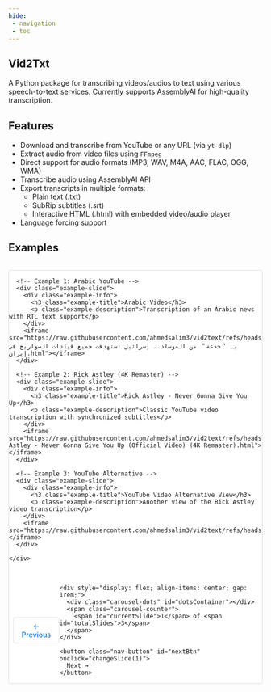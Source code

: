 ```yaml
---
hide:
 - navigation
 - toc
---
```


<style>
  .md-typeset h1,
  .md-content__button {
    display: none;
  }
  
  /* Example carousel styles */
  .examples-container {
    position: relative;
    margin: 2rem 0;
  }
  
  .examples-carousel {
    position: relative;
    overflow: hidden;
    border: 1px solid #e0e0e0;
    border-radius: 4px;
    background: white;
  }
  
  .examples-slides {
    display: flex;
    transition: transform 0.3s ease;
  }
  
  .example-slide {
    min-width: 100%;
  }
  
  .example-slide iframe {
    width: 100%;
    min-height: 80vh;
    border: none;
    display: block;
  }
  
  .example-info {
    background: white;
    padding: 1rem 1.5rem;
    border-bottom: 1px solid #e0e0e0;
    margin-bottom: 0;
  }
  
  .example-title {
    font-size: 1.1rem;
    font-weight: 500;
    margin: 0;
    color: #333;
    font-family: Inter, -apple-system, BlinkMacSystemFont, sans-serif;
  }
  
  .example-description {
    font-size: 0.9rem;
    color: #757575;
    margin: 0.3rem 0 0 0;
    font-family: Inter, -apple-system, BlinkMacSystemFont, sans-serif;
  }
  
  /* Navigation controls */
  .carousel-nav {
    display: flex;
    justify-content: space-between;
    align-items: center;
    margin-top: 1rem;
    padding: 0 0.5rem;
  }
  
  .nav-button {
    background: white;
    color: #1976d2;
    border: 1px solid #e0e0e0;
    padding: 0.5rem 1rem;
    border-radius: 4px;
    cursor: pointer;
    font-size: 0.875rem;
    font-weight: 500;
    transition: all 0.2s ease;
    display: flex;
    align-items: center;
    gap: 0.5rem;
    font-family: Inter, -apple-system, BlinkMacSystemFont, sans-serif;
  }
  
  .nav-button:hover {
    background: #f5f5f5;
    border-color: #1976d2;
  }
  
  .nav-button:disabled {
    background: #fafafa;
    color: #bdbdbd;
    border-color: #e0e0e0;
    cursor: not-allowed;
  }
  
  .nav-button:disabled:hover {
    background: #fafafa;
    border-color: #e0e0e0;
  }
  
  /* Dots indicator */
  .carousel-dots {
    display: flex;
    gap: 0.5rem;
    align-items: center;
  }
  
  .dot {
    width: 8px;
    height: 8px;
    border-radius: 50%;
    background: #e0e0e0;
    cursor: pointer;
    transition: all 0.2s ease;
  }
  
  .dot.active {
    background: #1976d2;
    transform: scale(1.3);
  }
  
  .dot:hover {
    background: #1976d2;
  }
  
  /* Counter */
  .carousel-counter {
    color: #757575;
    font-size: 0.875rem;
    font-weight: 400;
    font-family: Inter, -apple-system, BlinkMacSystemFont, sans-serif;
  }
  
  /* Responsive design */
  @media (max-width: 768px) {
    .carousel-nav {
      flex-direction: column;
      gap: 1rem;
    }
    
    .nav-button {
      padding: 0.6rem 1.2rem;
      font-size: 0.8rem;
    }
    
    .example-slide iframe {
      min-height: 60vh;
    }
  }
</style>

## Vid2Txt

A Python package for transcribing videos/audios to text using various speech-to-text services. Currently supports AssemblyAI for high-quality transcription.

## Features

- Download and transcribe from YouTube or any URL (via `yt-dlp`)
- Extract audio from video files using `FFmpeg`
- Direct support for audio formats (MP3, WAV, M4A, AAC, FLAC, OGG, WMA)
- Transcribe audio using AssemblyAI API
- Export transcripts in multiple formats:
    - Plain text (.txt)
    - SubRip subtitles (.srt)
    - Interactive HTML (.html) with embedded video/audio player
- Language forcing support

## Examples

<div class="examples-container">
  <div class="examples-carousel">
    <div class="examples-slides" id="examplesSlides">
      
      <!-- Example 1: Arabic YouTube -->
      <div class="example-slide">
        <div class="example-info">
          <h3 class="example-title">Arabic Video</h3>
          <p class="example-description">Transcription of an Arabic news with RTL text support</p>
        </div>
        <iframe src="https://raw.githubusercontent.com/ahmedsalim3/vid2text/refs/heads/main/example/arabic/بـ ＂خدعة＂ من الموساد.. إسرائيل استهدفت جميع قيادات الصواريخ في إيران.html"></iframe>
      </div>
      
      <!-- Example 2: Rick Astley (4K Remaster) -->
      <div class="example-slide">
        <div class="example-info">
          <h3 class="example-title">Rick Astley - Never Gonna Give You Up</h3>
          <p class="example-description">Classic YouTube video transcription with synchronized subtitles</p>
        </div>
        <iframe src="https://raw.githubusercontent.com/ahmedsalim3/vid2text/refs/heads/main/example/english/Rick Astley - Never Gonna Give You Up (Official Video) (4K Remaster).html"></iframe>
      </div>
      
      <!-- Example 3: YouTube Alternative -->
      <div class="example-slide">
        <div class="example-info">
          <h3 class="example-title">YouTube Video Alternative View</h3>
          <p class="example-description">Another view of the Rick Astley video transcription</p>
        </div>
        <iframe src="https://raw.githubusercontent.com/ahmedsalim3/vid2text/refs/heads/main/example/assemblyai/assemblyai.html"></iframe>
      </div>
      
    </div>
  </div>
  
  <!-- Navigation Controls -->
  <div class="carousel-nav">
    <button class="nav-button" id="prevBtn" onclick="changeSlide(-1)">
      ← Previous
    </button>
    
    <div style="display: flex; align-items: center; gap: 1rem;">
      <div class="carousel-dots" id="dotsContainer"></div>
      <span class="carousel-counter">
        <span id="currentSlide">1</span> of <span id="totalSlides">3</span>
      </span>
    </div>
    
    <button class="nav-button" id="nextBtn" onclick="changeSlide(1)">
      Next →
    </button>
  </div>
</div>

<script>
let currentSlideIndex = 0;
const totalSlides = 3;

// Initialize dots
function initializeDots() {
  const dotsContainer = document.getElementById('dotsContainer');
  for (let i = 0; i < totalSlides; i++) {
    const dot = document.createElement('div');
    dot.className = 'dot';
    if (i === 0) dot.classList.add('active');
    dot.addEventListener('click', () => goToSlide(i));
    dotsContainer.appendChild(dot);
  }
}

// Update slide position
function updateSlides() {
  const slides = document.getElementById('examplesSlides');
  const translateX = -currentSlideIndex * 100;
  slides.style.transform = `translateX(${translateX}%)`;
  
  // Update counter
  document.getElementById('currentSlide').textContent = currentSlideIndex + 1;
  
  // Update dots
  document.querySelectorAll('.dot').forEach((dot, index) => {
    dot.classList.toggle('active', index === currentSlideIndex);
  });
  
  // Update button states
  document.getElementById('prevBtn').disabled = currentSlideIndex === 0;
  document.getElementById('nextBtn').disabled = currentSlideIndex === totalSlides - 1;
}

// Change slide function
function changeSlide(direction) {
  const newIndex = currentSlideIndex + direction;
  if (newIndex >= 0 && newIndex < totalSlides) {
    currentSlideIndex = newIndex;
    updateSlides();
  }
}

// Go to specific slide
function goToSlide(index) {
  if (index >= 0 && index < totalSlides) {
    currentSlideIndex = index;
    updateSlides();
  }
}

// Keyboard navigation
document.addEventListener('keydown', (e) => {
  if (e.key === 'ArrowLeft') {
    changeSlide(-1);
  } else if (e.key === 'ArrowRight') {
    changeSlide(1);
  }
});

// Touch/swipe support
let touchStartX = 0;
let touchEndX = 0;

document.getElementById('examplesSlides').addEventListener('touchstart', (e) => {
  touchStartX = e.changedTouches[0].screenX;
});

document.getElementById('examplesSlides').addEventListener('touchend', (e) => {
  touchEndX = e.changedTouches[0].screenX;
  handleSwipe();
});

function handleSwipe() {
  const swipeThreshold = 50;
  const diff = touchStartX - touchEndX;
  
  if (Math.abs(diff) > swipeThreshold) {
    if (diff > 0) {
      changeSlide(1); // Swipe left - next slide
    } else {
      changeSlide(-1); // Swipe right - previous slide
    }
  }
}

// Initialize when page loads
document.addEventListener('DOMContentLoaded', () => {
  initializeDots();
  updateSlides();
});
</script>